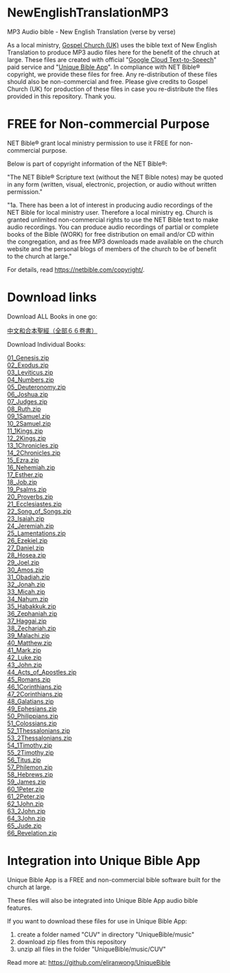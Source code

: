 # NewEnglishTranslationMP3

MP3 Audio bible - New English Translation (verse by verse)

As a local ministry, <a href="https://GospelChurch.uk">Gospel Church (UK)</a> uses the bible text of New English Translation to produce MP3 audio files here for the benefit of the chruch at large.  These files are created with official "<a href='https://cloud.google.com/text-to-speech'>Google Cloud Text-to-Speech</a>" paid service and "<a href='https://github.com/eliranwong/UniqueBible'>Unique Bible App</a>".  In compliance with NET Bible® copyright, we provide these files for free.  Any re-distribution of these files should also be non-commercial and free.  Please give credits to Gospel Church (UK) for production of these files in case you re-distribute the files provided in this repository.  Thank you.

# FREE for Non-commercial Purpose

NET Bible® grant local ministry permission to use it FREE for non-commercial purpose.

Below is part of copyright information of the NET Bible®:

"The NET Bible® Scripture text (without the NET Bible notes) may be quoted in any form (written, visual, electronic, projection, or audio without written permission."

"1a. There has been a lot of interest in producing audio recordings of the NET Bible for local ministry user. Therefore a local ministry eg. Church is granted unlimited non-commercial rights to use the NET Bible text to make audio recordings. You can produce audio recordings of partial or complete books of the Bible (WORK) for free distribution on email and/or CD within the congregation, and as free MP3 downloads made available on the church website and the personal blogs of members of the church to be of benefit to the church at large."

For details, read https://netbible.com/copyright/.

# Download links

Download ALL Books in one go:

<a href='https://github.com/eliranwong/NewEnglishTranslationMP3/archive/refs/heads/main.zip'>中文和合本聖經（全部６６卷書）</a>

Download Individual Books:

<a href='https://github.com/eliranwong/NewEnglishTranslationMP3/raw/main/01_Genesis.zip'>01_Genesis.zip</a><br>
<a href='https://github.com/eliranwong/NewEnglishTranslationMP3/raw/main/02_Exodus.zip'>02_Exodus.zip</a><br>
<a href='https://github.com/eliranwong/NewEnglishTranslationMP3/raw/main/03_Leviticus.zip'>03_Leviticus.zip</a><br>
<a href='https://github.com/eliranwong/NewEnglishTranslationMP3/raw/main/04_Numbers.zip'>04_Numbers.zip</a><br>
<a href='https://github.com/eliranwong/NewEnglishTranslationMP3/raw/main/05_Deuteronomy.zip'>05_Deuteronomy.zip</a><br>
<a href='https://github.com/eliranwong/NewEnglishTranslationMP3/raw/main/06_Joshua.zip'>06_Joshua.zip</a><br>
<a href='https://github.com/eliranwong/NewEnglishTranslationMP3/raw/main/07_Judges.zip'>07_Judges.zip</a><br>
<a href='https://github.com/eliranwong/NewEnglishTranslationMP3/raw/main/08_Ruth.zip'>08_Ruth.zip</a><br>
<a href='https://github.com/eliranwong/NewEnglishTranslationMP3/raw/main/09_1Samuel.zip'>09_1Samuel.zip</a><br>
<a href='https://github.com/eliranwong/NewEnglishTranslationMP3/raw/main/10_2Samuel.zip'>10_2Samuel.zip</a><br>
<a href='https://github.com/eliranwong/NewEnglishTranslationMP3/raw/main/11_1Kings.zip'>11_1Kings.zip</a><br>
<a href='https://github.com/eliranwong/NewEnglishTranslationMP3/raw/main/12_2Kings.zip'>12_2Kings.zip</a><br>
<a href='https://github.com/eliranwong/NewEnglishTranslationMP3/raw/main/13_1Chronicles.zip'>13_1Chronicles.zip</a><br>
<a href='https://github.com/eliranwong/NewEnglishTranslationMP3/raw/main/14_2Chronicles.zip'>14_2Chronicles.zip</a><br>
<a href='https://github.com/eliranwong/NewEnglishTranslationMP3/raw/main/15_Ezra.zip'>15_Ezra.zip</a><br>
<a href='https://github.com/eliranwong/NewEnglishTranslationMP3/raw/main/16_Nehemiah.zip'>16_Nehemiah.zip</a><br>
<a href='https://github.com/eliranwong/NewEnglishTranslationMP3/raw/main/17_Esther.zip'>17_Esther.zip</a><br>
<a href='https://github.com/eliranwong/NewEnglishTranslationMP3/raw/main/18_Job.zip'>18_Job.zip</a><br>
<a href='https://github.com/eliranwong/NewEnglishTranslationMP3/raw/main/19_Psalms.zip'>19_Psalms.zip</a><br>
<a href='https://github.com/eliranwong/NewEnglishTranslationMP3/raw/main/20_Proverbs.zip'>20_Proverbs.zip</a><br>
<a href='https://github.com/eliranwong/NewEnglishTranslationMP3/raw/main/21_Ecclesiastes.zip'>21_Ecclesiastes.zip</a><br>
<a href='https://github.com/eliranwong/NewEnglishTranslationMP3/raw/main/22_Song_of_Songs.zip'>22_Song_of_Songs.zip</a><br>
<a href='https://github.com/eliranwong/NewEnglishTranslationMP3/raw/main/23_Isaiah.zip'>23_Isaiah.zip</a><br>
<a href='https://github.com/eliranwong/NewEnglishTranslationMP3/raw/main/24_Jeremiah.zip'>24_Jeremiah.zip</a><br>
<a href='https://github.com/eliranwong/NewEnglishTranslationMP3/raw/main/25_Lamentations.zip'>25_Lamentations.zip</a><br>
<a href='https://github.com/eliranwong/NewEnglishTranslationMP3/raw/main/26_Ezekiel.zip'>26_Ezekiel.zip</a><br>
<a href='https://github.com/eliranwong/NewEnglishTranslationMP3/raw/main/27_Daniel.zip'>27_Daniel.zip</a><br>
<a href='https://github.com/eliranwong/NewEnglishTranslationMP3/raw/main/28_Hosea.zip'>28_Hosea.zip</a><br>
<a href='https://github.com/eliranwong/NewEnglishTranslationMP3/raw/main/29_Joel.zip'>29_Joel.zip</a><br>
<a href='https://github.com/eliranwong/NewEnglishTranslationMP3/raw/main/30_Amos.zip'>30_Amos.zip</a><br>
<a href='https://github.com/eliranwong/NewEnglishTranslationMP3/raw/main/31_Obadiah.zip'>31_Obadiah.zip</a><br>
<a href='https://github.com/eliranwong/NewEnglishTranslationMP3/raw/main/32_Jonah.zip'>32_Jonah.zip</a><br>
<a href='https://github.com/eliranwong/NewEnglishTranslationMP3/raw/main/33_Micah.zip'>33_Micah.zip</a><br>
<a href='https://github.com/eliranwong/NewEnglishTranslationMP3/raw/main/34_Nahum.zip'>34_Nahum.zip</a><br>
<a href='https://github.com/eliranwong/NewEnglishTranslationMP3/raw/main/35_Habakkuk.zip'>35_Habakkuk.zip</a><br>
<a href='https://github.com/eliranwong/NewEnglishTranslationMP3/raw/main/36_Zephaniah.zip'>36_Zephaniah.zip</a><br>
<a href='https://github.com/eliranwong/NewEnglishTranslationMP3/raw/main/37_Haggai.zip'>37_Haggai.zip</a><br>
<a href='https://github.com/eliranwong/NewEnglishTranslationMP3/raw/main/38_Zechariah.zip'>38_Zechariah.zip</a><br>
<a href='https://github.com/eliranwong/NewEnglishTranslationMP3/raw/main/39_Malachi.zip'>39_Malachi.zip</a><br>
<a href='https://github.com/eliranwong/NewEnglishTranslationMP3/raw/main/40_Matthew.zip'>40_Matthew.zip</a><br>
<a href='https://github.com/eliranwong/NewEnglishTranslationMP3/raw/main/41_Mark.zip'>41_Mark.zip</a><br>
<a href='https://github.com/eliranwong/NewEnglishTranslationMP3/raw/main/42_Luke.zip'>42_Luke.zip</a><br>
<a href='https://github.com/eliranwong/NewEnglishTranslationMP3/raw/main/43_John.zip'>43_John.zip</a><br>
<a href='https://github.com/eliranwong/NewEnglishTranslationMP3/raw/main/44_Acts_of_Apostles.zip'>44_Acts_of_Apostles.zip</a><br>
<a href='https://github.com/eliranwong/NewEnglishTranslationMP3/raw/main/45_Romans.zip'>45_Romans.zip</a><br>
<a href='https://github.com/eliranwong/NewEnglishTranslationMP3/raw/main/46_1Corinthians.zip'>46_1Corinthians.zip</a><br>
<a href='https://github.com/eliranwong/NewEnglishTranslationMP3/raw/main/47_2Corinthians.zip'>47_2Corinthians.zip</a><br>
<a href='https://github.com/eliranwong/NewEnglishTranslationMP3/raw/main/48_Galatians.zip'>48_Galatians.zip</a><br>
<a href='https://github.com/eliranwong/NewEnglishTranslationMP3/raw/main/49_Ephesians.zip'>49_Ephesians.zip</a><br>
<a href='https://github.com/eliranwong/NewEnglishTranslationMP3/raw/main/50_Philippians.zip'>50_Philippians.zip</a><br>
<a href='https://github.com/eliranwong/NewEnglishTranslationMP3/raw/main/51_Colossians.zip'>51_Colossians.zip</a><br>
<a href='https://github.com/eliranwong/NewEnglishTranslationMP3/raw/main/52_1Thessalonians.zip'>52_1Thessalonians.zip</a><br>
<a href='https://github.com/eliranwong/NewEnglishTranslationMP3/raw/main/53_2Thessalonians.zip'>53_2Thessalonians.zip</a><br>
<a href='https://github.com/eliranwong/NewEnglishTranslationMP3/raw/main/54_1Timothy.zip'>54_1Timothy.zip</a><br>
<a href='https://github.com/eliranwong/NewEnglishTranslationMP3/raw/main/55_2Timothy.zip'>55_2Timothy.zip</a><br>
<a href='https://github.com/eliranwong/NewEnglishTranslationMP3/raw/main/56_Titus.zip'>56_Titus.zip</a><br>
<a href='https://github.com/eliranwong/NewEnglishTranslationMP3/raw/main/57_Philemon.zip'>57_Philemon.zip</a><br>
<a href='https://github.com/eliranwong/NewEnglishTranslationMP3/raw/main/58_Hebrews.zip'>58_Hebrews.zip</a><br>
<a href='https://github.com/eliranwong/NewEnglishTranslationMP3/raw/main/59_James.zip'>59_James.zip</a><br>
<a href='https://github.com/eliranwong/NewEnglishTranslationMP3/raw/main/60_1Peter.zip'>60_1Peter.zip</a><br>
<a href='https://github.com/eliranwong/NewEnglishTranslationMP3/raw/main/61_2Peter.zip'>61_2Peter.zip</a><br>
<a href='https://github.com/eliranwong/NewEnglishTranslationMP3/raw/main/62_1John.zip'>62_1John.zip</a><br>
<a href='https://github.com/eliranwong/NewEnglishTranslationMP3/raw/main/63_2John.zip'>63_2John.zip</a><br>
<a href='https://github.com/eliranwong/NewEnglishTranslationMP3/raw/main/64_3John.zip'>64_3John.zip</a><br>
<a href='https://github.com/eliranwong/NewEnglishTranslationMP3/raw/main/65_Jude.zip'>65_Jude.zip</a><br>
<a href='https://github.com/eliranwong/NewEnglishTranslationMP3/raw/main/66_Revelation.zip'>66_Revelation.zip</a><br>

# Integration into Unique Bible App

Unique Bible App is a FREE and non-commercial bible software built for the church at large.

These files will also be integrated into Unique Bible App audio bible features.

If you want to download these files for use in Unique Bible App:

1) create a folder named "CUV" in directory "UniqueBible/music"
2) download zip files from this repository
3) unzip all files in the folder "UniqueBible/music/CUV"

Read more at: https://github.com/eliranwong/UniqueBible

